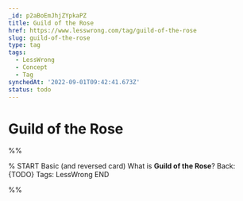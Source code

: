 ```yaml
---
_id: p2aBoEmJhjZYpkaPZ
title: Guild of the Rose
href: https://www.lesswrong.com/tag/guild-of-the-rose
slug: guild-of-the-rose
type: tag
tags:
  - LessWrong
  - Concept
  - Tag
synchedAt: '2022-09-01T09:42:41.673Z'
status: todo
---
```


# Guild of the Rose


%%

% START
Basic (and reversed card)
What is **Guild of the Rose**?
Back: {TODO}
Tags: LessWrong
END

%%
	
